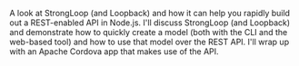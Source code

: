 A look at StrongLoop (and Loopback) and how it can help you rapidly build out a REST-enabled API in Node.js. I'll discuss StrongLoop (and Loopback) and demonstrate how to quickly create a model (both with the CLI and the web-based tool) and how to use that model over the REST API. I'll wrap up with an Apache Cordova app that makes use of the API.
